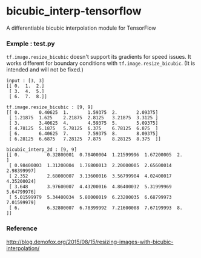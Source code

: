 # bicubic_interp-tensorflow
A differentiable bicubic interpolation module for TensorFlow

### Exmple : test.py
```tf.image.resize_bicubic``` doesn't support its gradients for speed issues.
It works different for boundary conditions with ```tf.image.resize_bicubic```.
(It is intended and will not be fixed.)

```
input : [3, 3]
[[ 0.  1.  2.]
 [ 3.  4.  5.]
 [ 6.  7.  8.]]

tf.image.resize_bicubic : [9, 9]
[[ 0.       0.40625  1.       1.59375  2.       2.09375]
 [ 1.21875  1.625    2.21875  2.8125   3.21875  3.3125 ]
 [ 3.       3.40625  4.       4.59375  5.       5.09375]
 [ 4.78125  5.1875   5.78125  6.375    6.78125  6.875  ]
 [ 6.       6.40625  7.       7.59375  8.       8.09375]
 [ 6.28125  6.6875   7.28125  7.875    8.28125  8.375  ]]

bicubic_interp_2d : [9, 9]
[[ 0.          0.32800001  0.78400004  1.21599996  1.67200005  2.        ]
 [ 0.98400003  1.31200004  1.76800013  2.20000005  2.65600014  2.98399997]
 [ 2.352       2.68000007  3.13600016  3.56799984  4.02400017  4.35200024]
 [ 3.648       3.97600007  4.43200016  4.86400032  5.31999969  5.64799976]
 [ 5.01599979  5.34400034  5.80000019  6.23200035  6.68799973  7.01599979]
 [ 6.          6.32800007  6.78399992  7.21600008  7.67199993  8.        ]]
```

### Reference 
http://blog.demofox.org/2015/08/15/resizing-images-with-bicubic-interpolation/
